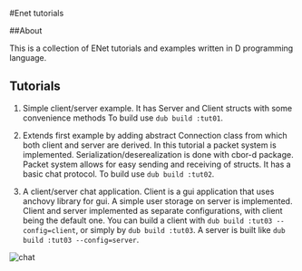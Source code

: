 #Enet tutorials

##About

This is a collection of ENet tutorials and examples written in D programming language.

## Tutorials

1. Simple client/server example. It has Server and Client structs with some convenience methods
To build use `dub build :tut01`.

2. Extends first example by adding abstract Connection class from which both client and server are derived. In this tutorial a packet system is implemented. Serialization/deserealization is done with cbor-d package. Packet system allows for easy sending and receiving of structs. It has a basic chat protocol.
To build use `dub build :tut02`.

3. A client/server chat application. Client is a gui application that uses anchovy library for gui. A simple user storage on server is implemented. Client and server implemented as separate configurations, with client being the default one.
You can build a client with `dub build :tut03 --config=client`, or simply by `dub build :tut03`.
A server is built like `dub build :tut03 --config=server`.

![chat](https://cloud.githubusercontent.com/assets/1129910/4772200/de819eca-5b95-11e4-875f-48f20939fc8e.gif)
